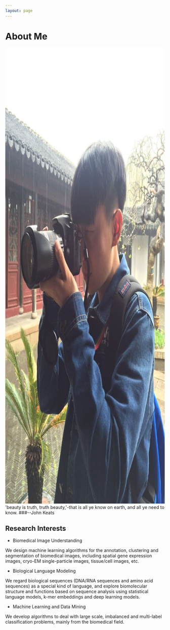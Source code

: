 ```yaml
---
layout: page
---
```


# About Me

<img src="/images/cam.jpg" class="floatpic" width="1080" height="1440">
'beauty is truth, truth beauty,'-that is all ye know on earth, and all ye need to know.
                                                                         ###--John Keats

## Research Interests

- Biomedical Image Understanding

We design machine learning algorithms for the annotation, clustering and segmentation of biomedical images, including spatial gene expression images, cryo-EM single-particle images, tissue/cell images, etc.  


- Biological Language Modeling

We regard biological sequences (DNA/RNA sequences and amino acid sequences) as a special kind of language, and explore biomolecular structure and functions based on sequence analysis using statistical language models, k-mer embeddings and deep learning models.   


- Machine Learning and Data Mining

We develop algorithms to deal with large scale, imbalanced and multi-label classification problems, mainly from the biomedical field.
